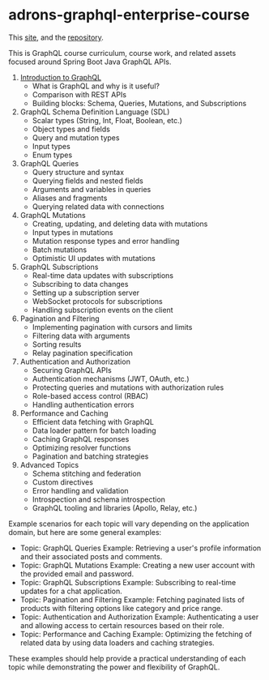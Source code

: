 # adrons-graphql-enterprise-course

This [site](https://adron.github.io/adrons-graphql-enterprise-course/), and the [repository](https://github.com/Adron/adrons-graphql-enterprise-course/).

This is GraphQL course curriculum, course work, and related assets focused around Spring Boot Java GraphQL APIs.

1. [Introduction to GraphQL](section-1)
    - What is GraphQL and why is it useful?
    - Comparison with REST APIs
    - Building blocks: Schema, Queries, Mutations, and Subscriptions
2. GraphQL Schema Definition Language (SDL)
    - Scalar types (String, Int, Float, Boolean, etc.)
    - Object types and fields
    - Query and mutation types
    - Input types
    - Enum types
3. GraphQL Queries
    - Query structure and syntax
    - Querying fields and nested fields
    - Arguments and variables in queries
    - Aliases and fragments
    - Querying related data with connections
4. GraphQL Mutations
    - Creating, updating, and deleting data with mutations
    - Input types in mutations
    - Mutation response types and error handling
    - Batch mutations
    - Optimistic UI updates with mutations
5. GraphQL Subscriptions
    - Real-time data updates with subscriptions
    - Subscribing to data changes
    - Setting up a subscription server
    - WebSocket protocols for subscriptions
    - Handling subscription events on the client
6. Pagination and Filtering
    - Implementing pagination with cursors and limits
    - Filtering data with arguments
    - Sorting results
    - Relay pagination specification
7. Authentication and Authorization
    - Securing GraphQL APIs
    - Authentication mechanisms (JWT, OAuth, etc.)
    - Protecting queries and mutations with authorization rules
    - Role-based access control (RBAC)
    - Handling authentication errors
8. Performance and Caching
    - Efficient data fetching with GraphQL
    - Data loader pattern for batch loading
    - Caching GraphQL responses
    - Optimizing resolver functions
    - Pagination and batching strategies
9. Advanced Topics
    - Schema stitching and federation
    - Custom directives
    - Error handling and validation
    - Introspection and schema introspection
    - GraphQL tooling and libraries (Apollo, Relay, etc.)

Example scenarios for each topic will vary depending on the application domain, but here are some general examples:

- Topic: GraphQL Queries Example: Retrieving a user's profile information and their associated posts and comments.
- Topic: GraphQL Mutations Example: Creating a new user account with the provided email and password.
- Topic: GraphQL Subscriptions Example: Subscribing to real-time updates for a chat application.
- Topic: Pagination and Filtering Example: Fetching paginated lists of products with filtering options like category and price range.
- Topic: Authentication and Authorization Example: Authenticating a user and allowing access to certain resources based on their role.
- Topic: Performance and Caching Example: Optimizing the fetching of related data by using data loaders and caching strategies.
    
These examples should help provide a practical understanding of each topic while demonstrating the power and flexibility of GraphQL.
